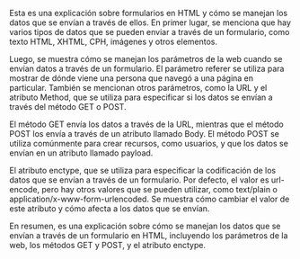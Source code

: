Esta es una explicación sobre formularios en HTML y cómo se manejan los datos que se envían a través de ellos. En primer lugar, se menciona que hay varios tipos de datos que se pueden enviar a través de un formulario, como texto HTML, XHTML, CPH, imágenes y otros elementos.

Luego, se muestra cómo se manejan los parámetros de la web cuando se envían datos a través de un formulario. El parámetro referer se utiliza para mostrar de dónde viene una persona que navegó a una página en particular. También se mencionan otros parámetros, como la URL y el atributo Method, que se utiliza para especificar si los datos se envían a través del método GET o POST.

El método GET envía los datos a través de la URL, mientras que el método POST los envía a través de un atributo llamado Body. El método POST se utiliza comúnmente para crear recursos, como usuarios, y que los datos se envían en un atributo llamado payload.

El atributo enctype, que se utiliza para especificar la codificación de los datos que se envían a través de un formulario. Por defecto, el valor es url-encode, pero hay otros valores que se pueden utilizar, como text/plain o application/x-www-form-urlencoded. Se muestra cómo cambiar el valor de este atributo y cómo afecta a los datos que se envían.

En resumen, es una explicación sobre cómo se manejan los datos que se envían a través de un formulario en HTML, incluyendo los parámetros de la web, los métodos GET y POST, y el atributo enctype.